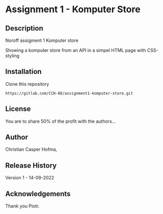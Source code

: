 # Assignment 1 - Komputer Store

## Description

Noroff assigment 1 Komputer store 

Showing a komputer store from an API in a simpel HTML page with CSS-styling

## Installation 

Clone this repository

```
https://gitlab.com/CCH-88/assignment1-komputer-store.git
```

## License

You are to share 50% of the profit with the authors...

## Author
Christian Casper Hofma,


## Release History

Version 1 - 14-09-2022

## Acknowledgements

Thank you Piotr.

